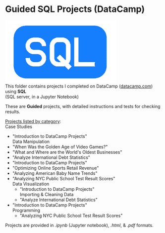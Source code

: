 # Guided SQL Projects (DataCamp)  
![SQL Logo](../../../assets/SQL.png)   
This folder contains projects I completed on DataCamp ([datacamp.com](datacamp.com)) using **SQL**   
(SQL server, in a Jupyter Notebook)

These are **Guided** projects, with detailed instructions and tests for checking results.

<ins>Projects listed by category</ins>:   
   Case Studies   
  - "Introduction to DataCamp Projects"   
   Data Manipulation   
  - "When Was the Golden Age of Video Games?"   
- "What and Where are the World's Oldest Businesses"   
- "Analyze International Debt Statistics"   
- "Introduction to DataCamp Projects"   
- "Optimizing Online Sports Retail Revenue"   
- "Analyzing American Baby Name Trends"   
- "Analyzing NYC Public School Test Result Scores"   
   Data Visualization   
  - "Introduction to DataCamp Projects"   
   Importing & Cleaning Data   
  - "Analyze International Debt Statistics"   
- "Introduction to DataCamp Projects"   
   Programming   
  - "Analyzing NYC Public School Test Result Scores"   


Projects are provided in *.ipynb* (Jupyter notebook), *.html*, & *.pdf* formats.
